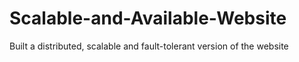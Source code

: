 # Scalable-and-Available-Website
 Built a distributed, scalable and fault-tolerant version of the website 
